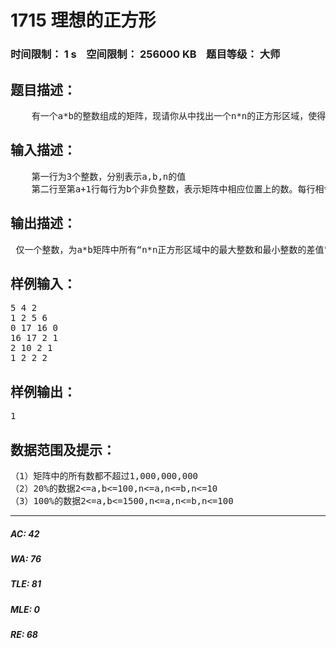 # 1715 理想的正方形   
### 时间限制： 1 s&nbsp;&nbsp;&nbsp;&nbsp;空间限制： 256000 KB&nbsp;&nbsp;&nbsp;&nbsp;题目等级： 大师  
## 题目描述：  

<pre>
    有一个a*b的整数组成的矩阵，现请你从中找出一个n*n的正方形区域，使得该区域所有数中的最大值和最小值的差最小。
</pre>
  
  
## 输入描述：  

<pre>
    第一行为3个整数，分别表示a,b,n的值
    第二行至第a+1行每行为b个非负整数，表示矩阵中相应位置上的数。每行相邻两数之间用一空格分隔。
</pre>
  
  
## 输出描述：  

<pre>
 仅一个整数，为a*b矩阵中所有“n*n正方形区域中的最大整数和最小整数的差值”的最小值。
</pre>
  
  
## 样例输入：  

<pre>
5 4 2
1 2 5 6
0 17 16 0
16 17 2 1
2 10 2 1
1 2 2 2
</pre>
  
  
## 样例输出：  

<pre>
1
</pre>
  
  
## 数据范围及提示：  

<pre>
（1）矩阵中的所有数都不超过1,000,000,000
（2）20%的数据2<=a,b<=100,n<=a,n<=b,n<=10
（3）100%的数据2<=a,b<=1500,n<=a,n<=b,n<=100
</pre>
  
  
***  

##### AC: 42  
##### WA: 76  
##### TLE: 81  
##### MLE: 0  
##### RE: 68  

